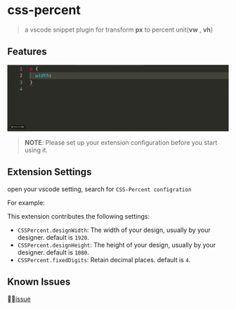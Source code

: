 # css-percent

> a vscode snippet plugin for transform __px__ to percent unit(__vw__ , __vh__)

## Features

![](gif/1.gif)

> **NOTE**: Please set up your extension configuration before you start using it.

## Extension Settings

open your vscode setting, search for  `CSS-Percent configration`

For example:

This extension contributes the following settings:

- `CSSPercent.designWidth`: The width of your design, usually by your designer. default is `1920`.
- `CSSPercent.designHeight`: The height of your design, usually by your designer. default is `1080`.
- `CSSPercent.fixedDigits`: Retain decimal places. default is `4`.

## Known Issues

[issue](https://github.com/morehardy/vscode-css-percent/issues)
